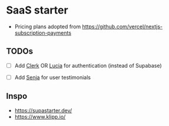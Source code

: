 # SaaS starter

- Pricing plans adopted from https://github.com/vercel/nextjs-subscription-payments

## TODOs
- [ ] Add [Clerk](https://clerk.com/nextjs-authentication) OR [Lucia](https://lucia-auth.com/getting-started/) for authentication (instead of Supabase)
- [ ] Add [Senja](https://senja.io/home-v2) for user testimonials


## Inspo 
- https://supastarter.dev/
- https://www.klipp.io/

